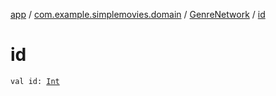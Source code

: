 [app](../../index.md) / [com.example.simplemovies.domain](../index.md) / [GenreNetwork](index.md) / [id](./id.md)

# id

`val id: `[`Int`](https://kotlinlang.org/api/latest/jvm/stdlib/kotlin/-int/index.html)